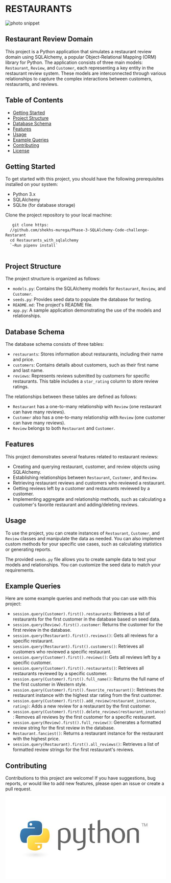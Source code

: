 # RESTAURANTS

![photo snippet](https://media.giphy.com/media/v1.Y2lkPTc5MGI3NjExdmx3NDYwdWZubHYxMHRpbGdxc3U3YnhmcmtsZXl2cnM5bmVyeXY4MiZlcD12MV9pbnRlcm5hbF9naWZfYnlfaWQmY3Q9Zw/UigO8Uqo96gCdmhG4z/giphy.gif)

## Restaurant Review Domain
This project is a Python application that simulates a restaurant review domain using SQLAlchemy, a popular Object-Relational Mapping (ORM) library for Python. The application consists of three main models: `Restaurant`, `Review`, and `Customer`, each representing a key entity in the restaurant review system. These models are interconnected through various relationships to capture the complex interactions between customers, restaurants, and reviews.

## Table of Contents
- [Getting Started](#getting-started)
- [Project Structure](#project-structure)
- [Database Schema](#database-schema)
- [Features](#features)
- [Usage](#usage)
- [Example Queries](#example-queries)
- [Contributing](#contributing)
- [License](#license)

## Getting Started

To get started with this project, you should have the following prerequisites installed on your system:

- Python 3.x
- SQLAlchemy
- SQLite (for database storage)

Clone the project repository to your local machine:
```
   git clone https:
  //github.com/shekhs-murega/Phase-3-SQLAlchemy-Code-challenge-Restarant
  cd Restaurants_with_sqlalchemy
  `~Run pipenv install`
  
```

## Project Structure

The project structure is organized as follows:

- `models.py`: Contains the SQLAlchemy models for `Restaurant`, `Review`, and `Customer`.
- `seeds.py`: Provides seed data to populate the database for testing.
- `README.md`: The project's README file.
- `app.py`: A sample application demonstrating the use of the models and relationships.

## Database Schema

The database schema consists of three tables:

- `restaurants`: Stores information about restaurants, including their name and price.
- `customers`: Contains details about customers, such as their first name and last name.
- `reviews`: Represents reviews submitted by customers for specific restaurants. This table includes a `star_rating` column to store review ratings.

The relationships between these tables are defined as follows:

- `Restaurant` has a one-to-many relationship with `Review` (one restaurant can have many reviews).
- `Customer` also has a one-to-many relationship with `Review` (one customer can have many reviews).
- `Review` belongs to both `Restaurant` and `Customer`.

## Features

This project demonstrates several features related to restaurant reviews:

- Creating and querying restaurant, customer, and review objects using SQLAlchemy.
- Establishing relationships between `Restaurant`, `Customer`, and `Review`.
- Retrieving restaurant reviews and customers who reviewed a restaurant.
- Getting reviews left by a customer and restaurants reviewed by a customer.
- Implementing aggregate and relationship methods, such as calculating a customer's favorite restaurant and adding/deleting reviews.

## Usage

To use the project, you can create instances of `Restaurant`, `Customer`, and `Review` classes and manipulate the data as needed. You can also implement custom methods for your specific use cases, such as calculating statistics or generating reports.

The provided `seeds.py` file allows you to create sample data to test your models and relationships. You can customize the seed data to match your requirements.

## Example Queries

Here are some example queries and methods that you can use with this project:

- `session.query(Customer).first().restaurants`: Retrieves a list of restaurants for the first customer in the database based on seed data.
- `session.query(Review).first().customer`: Returns the customer for the first review in the database.
- `session.query(Restaurant).first().reviews()`: Gets all reviews for a specific restaurant.
- `session.query(Restaurant).first().customers()`: Retrieves all customers who reviewed a specific restaurant.
- `session.query(Customer).first().reviews()`: Gets all reviews left by a specific customer.
- `session.query(Customer).first().restaurants()`: Retrieves all restaurants reviewed by a specific customer.
- `session.query(Customer).first().full_name()`: Returns the full name of the first customer in Western style.
- `session.query(Customer).first().favorite_restaurant()`: Retrieves the restaurant instance with the highest star rating from the first customer.
- `session.query(Customer).first().add_review(restaurant_instance, rating)`: Adds a new review for a restaurant by the first customer.
- `session.query(Customer).first().delete_reviews(restaurant_instance)`: Removes all reviews by the first customer for a specific restaurant.
- `session.query(Review).first().full_review()`: Generates a formatted review string for the first review in the database.
- `Restaurant.fanciest()`: Returns a restaurant instance for the restaurant with the highest price.
- `session.query(Restaurant).first().all_reviews()`: Retrieves a list of formatted review strings for the first restaurant's reviews.

## Contributing

Contributions to this project are welcome! If you have suggestions, bug reports, or would like to add new features, please open an issue or create a pull request.

![Python logo](https://github.com/shekhs-murega/Assets/blob/main/python.jpeg)


